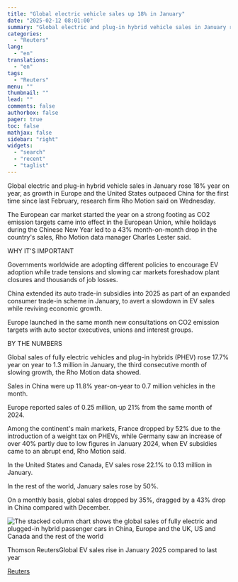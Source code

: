 ```yaml
---
title: "Global electric vehicle sales up 18% in January"
date: "2025-02-12 08:01:00"
summary: "Global electric and plug-in hybrid vehicle sales in January rose 18% year on year, as growth in Europe and the United States outpaced China for the first time since last February, research firm Rho Motion said on Wednesday.The European car market started the year on a strong footing as CO2..."
categories:
  - "Reuters"
lang:
  - "en"
translations:
  - "en"
tags:
  - "Reuters"
menu: ""
thumbnail: ""
lead: ""
comments: false
authorbox: false
pager: true
toc: false
mathjax: false
sidebar: "right"
widgets:
  - "search"
  - "recent"
  - "taglist"
---
```


Global electric and plug-in hybrid vehicle sales in January rose 18% year on year, as growth in Europe and the United States outpaced China for the first time since last February, research firm Rho Motion said on Wednesday.

The European car market started the year on a strong footing as CO2 emission targets came into effect in the European Union, while holidays during the Chinese New Year led to a 43% month-on-month drop in the country's sales, Rho Motion data manager Charles Lester said.

WHY IT'S IMPORTANT

Governments worldwide are adopting different policies to encourage EV adoption while trade tensions and slowing car markets foreshadow plant closures and thousands of job losses.

China extended its auto trade-in subsidies into 2025 as part of an expanded consumer trade-in scheme in January, to avert a slowdown in EV sales while reviving economic growth.

Europe launched in the same month new consultations on CO2 emission targets with auto sector executives, unions and interest groups.

BY THE NUMBERS

Global sales of fully electric vehicles and plug-in hybrids (PHEV) rose 17.7% year on year to 1.3 million in January, the third consecutive month of slowing growth, the Rho Motion data showed.

Sales in China were up 11.8% year-on-year to 0.7 million vehicles in the month.

Europe reported sales of 0.25 million, up 21% from the same month of 2024.

Among the continent's main markets, France dropped by 52% due to the introduction of a weight tax on PHEVs, while Germany saw an increase of over 40% partly due to low figures in January 2024, when EV subsidies came to an abrupt end, Rho Motion said.

In the United States and Canada, EV sales rose 22.1% to 0.13 million in January.

In the rest of the world, January sales rose by 50%.

On a monthly basis, global sales dropped by 35%, dragged by a 43% drop in China compared with December.

![The stacked column chart shows the global sales of fully electric and plugged-in hybrid passenger cars in China, Europe and the UK, US and Canada and the rest of the world](https://s3.tradingview.com/news/image/tag:reuters.com,2025:newsml_L1N3P20SN-ded31a03aa364e9e36a42511c99fca9d-resized.jpeg)

Thomson ReutersGlobal EV sales rise in January 2025 compared to last year

[Reuters](https://www.tradingview.com/news/reuters.com,2025:newsml_L1N3P20SN:0-global-electric-vehicle-sales-up-18-in-january/)
